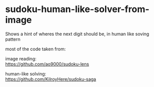 # sudoku-human-like-solver-from-image
Shows a hint of wheres the next digit should be, in human like soving pattern

most of the code taken from:


image reading:  
https://github.com/ao9000/sudoku-lens

human-like solving:  
https://github.com/KilroyHere/sudoku-saga
